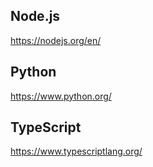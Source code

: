 ## Node.js
https://nodejs.org/en/

## Python
https://www.python.org/

## TypeScript
https://www.typescriptlang.org/
